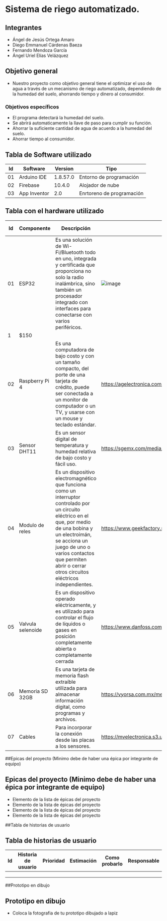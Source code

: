 # Sistema de riego automatizado.
## Integrantes
- Ángel de Jesús Ortega Amaro
- Diego Emmanuel Cárdenas Baeza
- Fernando Mendoza García
- Ángel Uriel Elías Velázquez
## Objetivo general
- Nuestro proyecto como objetivo general tiene el optimizar el uso de agua a través de un mecanismo de riego automatizado, dependiendo de la humedad del suelo, ahorrando tiempo y dinero al consumidor.
### Objetivos específicos
- El programa detectará la humedad del suelo.
- Se abrirá automaticamente la llave de paso para cumplir su función.
- Ahorrar la suficiente cantidad de agua de acuerdo a la humedad del suelo.
- Ahorrar tiempo al consumidor.
## Tabla de Software utilizado
| Id | Software | Version | Tipo |
|----|----------|---------|------|
| 01 | Arduino IDE |1.8.57.0 |Entorno de programación |
| 02 | Firebase |10.4.0 |Alojador de nube |
|03 |App Inventor |2.0 | Enrtoreno de programación|
## Tabla con el hardware utilizado
| Id | Componente | Descripción | Imagen | Cantidad | Costo total |
|----|------------|-------------|--------|----------|-------------|
|01|ESP32|Es una solución de Wi-Fi/Bluetooth todo en uno, integrada y certificada que proporciona no solo la radio inalámbrica, sino también un procesador integrado con interfaces para conectarse con varios periféricos. |![image](https://user-images.githubusercontent.com/99992207/217117856-36303f28-9b33-4b23-9279-f62fcc455a09.png)
 |1 |$150 |
|02 |Raspberry Pi 4|Es una computadora de bajo costo y con un tamaño compacto, del porte de una tarjeta de crédito, puede ser conectada a un monitor de computador o un TV, y usarse con un mouse y teclado estándar. |https://agelectronica.com/FOTOS/R/RASPBERRYPI-4-MODB_-8GB.jpg |1 |$3,200 |
|03 |Sensor DHT11 |Es un sensor digital de temperatura y humedad relativa de bajo costo y fácil uso. |https://sgemx.com/media/catalog/product/cache/55aabfd6239216e6baf91904794a6fa8/s/g/sge09830.jpg |1 |$150 |
|04 |Modulo de reles |Es un dispositivo electromagnético que funciona como un interruptor controlado por un circuito eléctrico en el que, por medio de una bobina y un electroimán, se acciona un juego de uno o varios contactos que permiten abrir o cerrar otros circuitos eléctricos independientes. |https://www.geekfactory.mx/wp-content/uploads/2015/12/modulo-1-relevador.jpg |1 |$30 |
|05 |Valvula selenoide |Es un dispositivo operado eléctricamente, y es utilizado para controlar el flujo de líquidos o gases en posición completamente abierta o completamente cerrada |https://www.danfoss.com/media/7167/ev228bw.jpg?anchor=center&mode=crop&width=1050 |1 |$150 |
|06 |Memoria SD 32GB |Es una tarjeta de memoria flash extraíble utilizada para almacenar información digital, como programas y archivos. |https://vyorsa.com.mx/media/catalog/product/cache/5c9671fc3539eb4576835b6f9295a2cf/1/5/1581278506.jpeg |1 |$120 |
|07 |Cables |Para incorporar la conexión desde las placas a los sensores. |https://mvelectronica.s3.us-east-2.amazonaws.com/productos/DMH10/603916c209bad.webp |No definido |No definido |

##Epicas del proyecto (Minimo debe de haber una épica por integrante de equipo)
## Epicas del proyecto (Minimo debe de haber una épica por integrante de equipo)
- Elemento de la lista de épicas del proyecto
- Elemento de la lista de épicas del proyecto
- Elemento de la lista de épicas del proyecto
- Elemento de la lista de épicas del proyecto

##Tabla de historias de usuario
## Tabla de historias de usuario
| Id | Historia de usuario | Prioridad | Estimación | Como probarlo | Responsable |
|----|---------------------|-----------|------------|---------------|-------------|
| | | | | | |
| | | | | | |
| | | | | | |

##Prototipo en dibujo
## Prototipo en dibujo
- Coloca la fotografia de tu prototipo dibujado a lapiz
